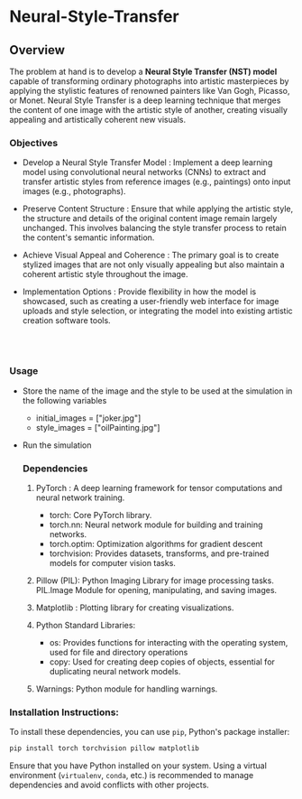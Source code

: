 # Neural-Style-Transfer

## Overview 

<p>The problem at hand is to develop a <b>Neural Style Transfer (NST) model</b> capable of transforming ordinary photographs into artistic masterpieces by applying the stylistic features of renowned painters like Van Gogh, Picasso, or Monet. Neural Style Transfer is a deep learning technique that merges the content of one image with the artistic style of another, creating visually appealing and artistically coherent new visuals.
</p>

### Objectives

- Develop a Neural Style Transfer Model : Implement a deep learning model using convolutional neural networks (CNNs) to extract and transfer artistic styles from reference images (e.g., paintings) onto input images (e.g., photographs).

- Preserve Content Structure : Ensure that while applying the artistic style, the structure and details of the original content image remain largely unchanged. This involves balancing the style transfer process to retain the content's semantic information.

- Achieve Visual Appeal and Coherence : The primary goal is to create stylized images that are not only visually appealing but also maintain a coherent artistic style throughout the image.

- Implementation Options : Provide flexibility in how the model is showcased, such as creating a user-friendly web interface for image uploads and style selection, or integrating the model into existing artistic creation software tools.
<br>
<br>


### Usage 
- Store the name of the image and the style to be used at the simulation in the following variables 
  - initial_images = ["joker.jpg"] 
  - style_images = ["oilPainting.jpg"]
- Run the simulation

  ### Dependencies

  1. PyTorch : A deep learning framework for tensor computations and neural network training.
     - torch: Core PyTorch library.
     - torch.nn: Neural network module for building and training networks.
     - torch.optim: Optimization algorithms for gradient descent
     - torchvision: Provides datasets, transforms, and pre-trained models for computer vision tasks.
      
  2. Pillow (PIL): Python Imaging Library for image processing tasks. PIL.Image Module for opening, manipulating, and saving images.
  3. Matplotlib : Plotting library for creating visualizations.
  4. Python Standard Libraries:
     - os: Provides functions for interacting with the operating system, used for file and directory operations
     - copy: Used for creating deep copies of objects, essential for duplicating neural network models.

  5. Warnings: Python module for handling warnings.

### Installation Instructions:
To install these dependencies, you can use `pip`, Python's package installer:

```bash
pip install torch torchvision pillow matplotlib
```

Ensure that you have Python installed on your system. Using a virtual environment (`virtualenv`, `conda`, etc.) is recommended to manage dependencies and avoid conflicts with other projects.
  

